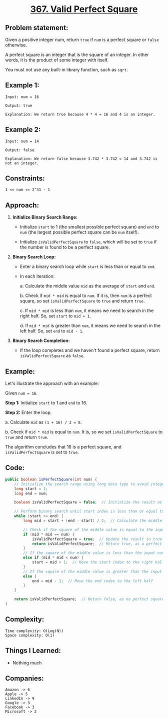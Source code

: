 <h1 align="center"><a href="https://leetcode.com/problems/valid-perfect-square/" target="_blank">367. Valid Perfect Square</a></h1>

## Problem statement:
Given a positive integer num, return `true` if `num` is a perfect square or `false` otherwise.

A perfect square is an integer that is the square of an integer. In other words, it is the product of some integer with itself.

You must not use any built-in library function, such as `sqrt`.


## Example 1:

```
Input: num = 16

Output: true

Explanation: We return true because 4 * 4 = 16 and 4 is an integer.
```

## Example 2:

```
Input: num = 14

Output: false

Explanation: We return false because 3.742 * 3.742 = 14 and 3.742 is not an integer.
```



## Constraints:

```
1 <= num <= 2^31 - 1
```


 

## Approach:

1. **Initialize Binary Search Range:**

   - Initialize `start` to 1 (the smallest possible perfect square) and `end` to `num` (the largest possible perfect square can be `num` itself).

   - Initialize `isValidPerfectSquare` to `false`, which will be set to `true` if the number is found to be a perfect square.

2. **Binary Search Loop:**

   - Enter a binary search loop while `start` is less than or equal to `end`.

   - In each iteration:

     a. Calculate the middle value `mid` as the average of `start` and `end`.

     b. Check if `mid * mid` is equal to `num`. If it is, then `num` is a perfect square, so set `isValidPerfectSquare` to `true` and return `true`.

     c. If `mid * mid` is less than `num`, it means we need to search in the right half. So, set `start` to `mid + 1`.

     d. If `mid * mid` is greater than `num`, it means we need to search in the left half. So, set `end` to `mid - 1`.

3. **Binary Search Completion:**

   - If the loop completes and we haven't found a perfect square, return `isValidPerfectSquare` as `false`.

## Example:

Let's illustrate the approach with an example:

Given `num = 16`.

**Step 1:** Initialize `start` to 1 and `end` to 16.

**Step 2:** Enter the loop.

   a. Calculate `mid` as `(1 + 16) / 2 = 8`.

   b. Check if `mid * mid` is equal to `num`. It is, so we set `isValidPerfectSquare` to `true` and return `true`.

The algorithm concludes that 16 is a perfect square, and `isValidPerfectSquare` is set to `true`.




## Code: 

```java
public boolean isPerfectSquare(int num) {
    // Initialize the search range using long data type to avoid integer overflow
    long start = 1;
    long end = num;

    boolean isValidPerfectSquare = false;  // Initialize the result as false

    // Perform binary search until start index is less than or equal to end index
    while (start <= end) {
        long mid = start + (end - start) / 2;  // Calculate the middle value

        // Check if the square of the middle value is equal to the input number
        if (mid * mid == num) {
            isValidPerfectSquare = true;  // Update the result to true
            return isValidPerfectSquare;  // Return true, as a perfect square was found
        }
        // If the square of the middle value is less than the input number
        else if (mid * mid < num) {
            start = mid + 1;  // Move the start index to the right half
        }
        // If the square of the middle value is greater than the input number
        else {
            end = mid - 1;  // Move the end index to the left half
        }
    }

    return isValidPerfectSquare;  // Return false, as no perfect square was found
}
```







## Complexity:

```
Time complexity: O(Log(N)) 
Space complexity: O(1)
```

## Things I Learned:

- Nothing much
  


## Companies:

```
Amazon -> 6
Apple -> 5
LinkedIn -> 9
Google -> 3
Facebook -> 3
Microsoft -> 2
```





